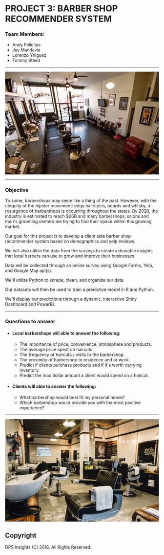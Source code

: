 
# PROJECT 3: BARBER SHOP RECOMMENDER SYSTEM

### Team Members:
* Andy Felicitas
* Jay Mandavia
* Lorenzo Yniguez
* Tommy Steed

<hr>

![title](images/barbershop.jpg)
<hr>

### Objective

To some, barbershops may seem like a thing of the past. However, with the ubiquity of the hipster movement: edgy hairstyles, beards and whisky, a resurgence of barbershops is occurring throughout the states.  By 2020, the industry is estimated to reach $26B and many barbershops, salons and men's grooming centers are trying to find their space within this growing market. 

Our goal for this project is to develop a client side barber shop recommender system based on demographics and yelp reviews. 

We will also utilize the data from the surveys to create actionable insights that local barbers can use to grow and improve their businesses.

Data will be collected through an online survey using Google Forms, Yelp, and Google Map api(s). 

We'll utilize Python to scrape, clean, and organize our data.

Our datasets will then be used to train a predictive model in R and Python.

We'll display our predictions through a dynamic, interactive Shiny Dashboard and PowerBI.

<hr>

### Questions to answer
* #### Local barbershops will able to answer the following:

    * The importance of price, convenience, atmosphere and products.
    * The average price spent on haircuts.
    * The frequency of haircuts / visits to the barbershop.
    * The proximity of barbershop to residence and or work. 
    * Predict if clients purchase products and if it's worth carrying inventory.
    * Predict the max dollar amount a client would spend on a haircut.
    
* #### Clients will able to answer the following:
    * What barbershop would best fit my personal needs?
    * Which barbershop would provide you with the most positive experience?

<hr>

![title](images/barbershop2.jpg)
<br>

## Copyright

DPS Insights (C) 2018. All Rights Reserved.

